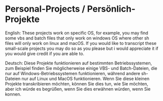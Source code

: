 # Personal-Projects / Persönlich-Projekte

English:
These projects work on specific OS, for example, you may find some vbs and batch files that only work on windows OS where other sh files will only work on linux and macOS.
If you would like to transcript these small-scale projects you may do so as you please but i would appreciate it if you would give credit if you are able to.

Deutsch:
Diese Projekte funktionieren auf bestimmten Betriebssystemen, zum Beispiel finden Sie möglicherweise einige VBS- und Batch-Dateien, die nur auf Windows-Betriebssystemen funktionieren, während andere sh-Dateien nur auf Linux und MacOS funktionieren.
Wenn Sie diese kleinen Projekte transkribieren möchten, können Sie dies tun, wie Sie möchten, aber ich würde es begrüßen, wenn Sie dies erwähnen würden, wenn Sie konnen.
